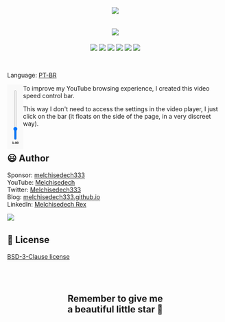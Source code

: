 
<div align='center'>

<img src="images/banner.png" />

</div>

<br>

<p align="center">
    <a href="https://github.com/sponsors/melchisedech333"><img src="https://img.shields.io/badge/sponsor-30363D?style=for-the-badge&logo=GitHub-Sponsors&logoColor=#white" ></a>
    <br><br>
    <img src="https://badgen.net/badge/love level/8 of 10/purple" >
    <img src="https://img.shields.io/github/languages/count/melchisedech333/youtube-speed-toolbar?color=%23f34b7d" >
    <img src="https://img.shields.io/github/languages/top/melchisedech333/youtube-speed-toolbar?color=%23f34b7d" >
    <img src="https://img.shields.io/github/directory-file-count/melchisedech333/youtube-speed-toolbar" >
    <img src="https://img.shields.io/github/repo-size/melchisedech333/youtube-speed-toolbar" >
    <img src="https://img.shields.io/github/license/melchisedech333/youtube-speed-toolbar" >
</p>

<br>

Language: <a href="readme-pt.md">PT-BR</a>

<img src="images/bar.png" align="left" />

To improve my YouTube browsing experience, I created this video speed control bar.

This way I don't need to access the settings in the video player, I just click on the bar (it floats on the side of the page, in a very discreet way).

<br>

:smiley: Author
---

Sponsor: [melchisedech333](https://github.com/sponsors/melchisedech333)<br>
YouTube: [Melchisedech](https://www.youtube.com/channel/UC4Sh4wxncr5arnydpUfWPKw)<br>
Twitter: [Melchisedech333](https://twitter.com/Melchisedech333)<br>
Blog: [melchisedech333.github.io](https://melchisedech333.github.io/)<br>
LinkedIn: [Melchisedech Rex](https://www.linkedin.com/in/melchisedech-rex-724152235/)

<img src="https://github.com/melchisedech333.png?size=200" height="100" />

<br>

:scroll: License
---

[ BSD-3-Clause license](./license)

<br><br>

<div align="center">

## Remember to give me <br> a beautiful little star :star_struck:

</div>


